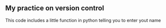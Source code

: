 ## My practice on version control

This code includes a little function in python telling you to enter yout name
